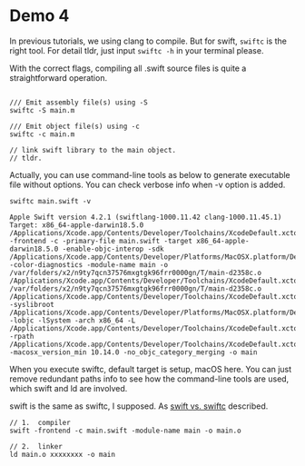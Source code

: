 # Demo 4

In previous tutorials, we using clang to compile.
But for swift, `swiftc` is the right tool. For detail tldr, just input `swiftc -h` in your terminal please.

With the correct flags, compiling all .swift source files is quite a straightforward operation.

``` Shell

/// Emit assembly file(s) using -S
swiftc -S main.m

/// Emit object file(s) using -c
swiftc -c main.m

// link swift library to the main object.
// tldr.

```

Actually, you can use command-line tools as below to generate executable file without options. You can check verbose info when -v option is added.

``` Shell
swiftc main.swift -v

Apple Swift version 4.2.1 (swiftlang-1000.11.42 clang-1000.11.45.1)
Target: x86_64-apple-darwin18.5.0
/Applications/Xcode.app/Contents/Developer/Toolchains/XcodeDefault.xctoolchain/usr/bin/swift -frontend -c -primary-file main.swift -target x86_64-apple-darwin18.5.0 -enable-objc-interop -sdk /Applications/Xcode.app/Contents/Developer/Platforms/MacOSX.platform/Developer/SDKs/MacOSX10.14.sdk -color-diagnostics -module-name main -o /var/folders/x2/n9ty7qcn37576mxgtgk96frr0000gn/T/main-d2358c.o
/Applications/Xcode.app/Contents/Developer/Toolchains/XcodeDefault.xctoolchain/usr/bin/ld /var/folders/x2/n9ty7qcn37576mxgtgk96frr0000gn/T/main-d2358c.o /Applications/Xcode.app/Contents/Developer/Toolchains/XcodeDefault.xctoolchain/usr/lib/swift/clang/lib/darwin/libclang_rt.osx.a -syslibroot /Applications/Xcode.app/Contents/Developer/Platforms/MacOSX.platform/Developer/SDKs/MacOSX10.14.sdk -lobjc -lSystem -arch x86_64 -L /Applications/Xcode.app/Contents/Developer/Toolchains/XcodeDefault.xctoolchain/usr/lib/swift/macosx -rpath /Applications/Xcode.app/Contents/Developer/Toolchains/XcodeDefault.xctoolchain/usr/lib/swift/macosx -macosx_version_min 10.14.0 -no_objc_category_merging -o main
```

When you execute swiftc, default target is setup, macOS here.
You can just remove redundant paths info to see how the command-line tools are used, which swift and ld are involved.

swift is the same as swiftc, I supposed. As [swift vs. swiftc](https://owensd.io/2015/01/14/swift-vs-swiftc/) described.

``` Shell
// 1.  compiler
swift -frontend -c main.swift -module-name main -o main.o

// 2.  linker
ld main.o xxxxxxxx -o main
```